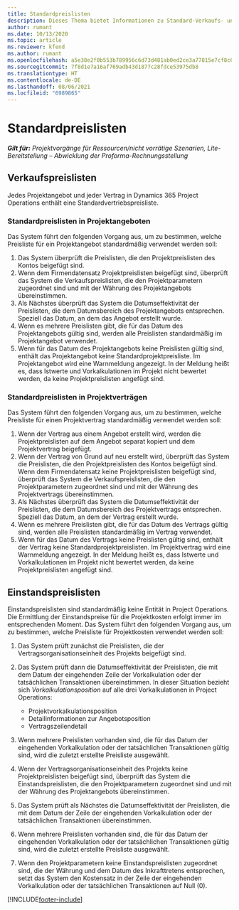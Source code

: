 ```yaml
---
title: Standardpreislisten
description: Dieses Thema bietet Informationen zu Standard-Verkaufs- und Einstandspreislisten in Project Operations.
author: rumant
ms.date: 10/13/2020
ms.topic: article
ms.reviewer: kfend
ms.author: rumant
ms.openlocfilehash: a5e38e2f0b553b789956c6d73d481ab0ed2ce3a77815e7cf8c058a0b4666c558
ms.sourcegitcommit: 7f8d1e7a16af769adb43d1877c28fdce53975db8
ms.translationtype: HT
ms.contentlocale: de-DE
ms.lasthandoff: 08/06/2021
ms.locfileid: "6989865"
---
```

# <a name="default-price-lists"></a>Standardpreislisten

_**Gilt für:** Projektvorgänge für Ressourcen/nicht vorrätige Szenarien, Lite-Bereitstellung – Abwicklung der Proforma-Rechnungsstellung_

## <a name="sales-price-lists"></a>Verkaufspreislisten

Jedes Projektangebot und jeder Vertrag in Dynamics 365 Project Operations enthält eine Standardvertriebspreisliste. 

### <a name="price-list-default-on-project-quotes"></a>Standardpreislisten in Projektangeboten
Das System führt den folgenden Vorgang aus, um zu bestimmen, welche Preisliste für ein Projektangebot standardmäßig verwendet werden soll:

1. Das System überprüft die Preislisten, die den Projektpreislisten des Kontos beigefügt sind. 
2. Wenn dem Firmendatensatz Projektpreislisten beigefügt sind, überprüft das System die Verkaufspreislisten, die den Projektparametern zugeordnet sind und mit der Währung des Projektangebots übereinstimmen.
3. Als Nächstes überprüft das System die Datumseffektivität der Preislisten, die dem Datumsbereich des Projektangebots entsprechen. Speziell das Datum, an dem das Angebot erstellt wurde.
4. Wenn es mehrere Preislisten gibt, die für das Datum des Projektangebots gültig sind, werden alle Preislisten standardmäßig im Projektangebot verwendet.
5. Wenn für das Datum des Projektangebots keine Preislisten gültig sind, enthält das Projektangebot keine Standardprojektpreisliste. Im Projektangebot wird eine Warnmeldung angezeigt. In der Meldung heißt es, dass Istwerte und Vorkalkulationen im Projekt nicht bewertet werden, da keine Projektpreislisten angefügt sind.

### <a name="price-list-default-on-project-contracts"></a>Standardpreislisten in Projektverträgen 
Das System führt den folgenden Vorgang aus, um zu bestimmen, welche Preisliste für einen Projektvertrag standardmäßig verwendet werden soll:

1. Wenn der Vertrag aus einem Angebot erstellt wird, werden die Projektpreislisten auf dem Angebot separat kopiert und dem Projektvertrag beigefügt.
2. Wenn der Vertrag von Grund auf neu erstellt wird, überprüft das System die Preislisten, die den Projektpreislisten des Kontos beigefügt sind. Wenn dem Firmendatensatz keine Projektpreislisten beigefügt sind, überprüft das System die Verkaufspreislisten, die den Projektparametern zugeordnet sind und mit der Währung des Projektvertrags übereinstimmen.
4. Als Nächstes überprüft das System die Datumseffektivität der Preislisten, die dem Datumsbereich des Projektvertrags entsprechen. Speziell das Datum, an dem der Vertrag erstellt wurde.
5. Wenn es mehrere Preislisten gibt, die für das Datum des Vertrags gültig sind, werden alle Preislisten standardmäßig im Vertrag verwendet.
6. Wenn für das Datum des Vertrags keine Preislisten gültig sind, enthält der Vertrag keine Standardprojektpreislisten. Im Projektvertrag wird eine Warnmeldung angezeigt. In der Meldung heißt es, dass Istwerte und Vorkalkulationen im Projekt nicht bewertet werden, da keine Projektpreislisten angefügt sind.

## <a name="cost-price-lists"></a>Einstandspreislisten

Einstandspreislisten sind standardmäßig keine Entität in Project Operations. Die Ermittlung der Einstandspreise für die Projektkosten erfolgt immer im entsprechenden Moment. Das System führt den folgenden Vorgang aus, um zu bestimmen, welche Preisliste für Projektkosten verwendet werden soll:

1. Das System prüft zunächst die Preislisten, die der Vertragsorganisationseinheit des Projekts beigefügt sind.
2. Das System prüft dann die Datumseffektivität der Preislisten, die mit dem Datum der eingehenden Zeile der Vorkalkulation oder der tatsächlichen Transaktionen übereinstimmen. In dieser Situation bezieht sich *Vorkalkulationsposition* auf alle drei Vorkalkulationen in Project Operations:

    - Projektvorkalkulationsposition
    - Detailinformationen zur Angebotsposition
    - Vertragszeilendetail
  
3. Wenn mehrere Preislisten vorhanden sind, die für das Datum der eingehenden Vorkalkulation oder der tatsächlichen Transaktionen gültig sind, wird die zuletzt erstellte Preisliste ausgewählt.
4. Wenn der Vertragsorganisationseinheit des Projekts keine Projektpreislisten beigefügt sind, überprüft das System die Einstandspreislisten, die den Projektparametern zugeordnet sind und mit der Währung des Projektangebots übereinstimmen.
5. Das System prüft als Nächstes die Datumseffektivität der Preislisten, die mit dem Datum der Zeile der eingehenden Vorkalkulation oder der tatsächlichen Transaktionen übereinstimmen. 
6. Wenn mehrere Preislisten vorhanden sind, die für das Datum der eingehenden Vorkalkulation oder der tatsächlichen Transaktionen gültig sind, wird die zuletzt erstellte Preisliste ausgewählt.
7. Wenn den Projektparametern keine Einstandspreislisten zugeordnet sind, die der Währung und dem Datum des Inkrafttretens entsprechen, setzt das System den Kostensatz in der Zeile der eingehenden Vorkalkulation oder der tatsächlichen Transaktionen auf Null (0).


[!INCLUDE[footer-include](../includes/footer-banner.md)]